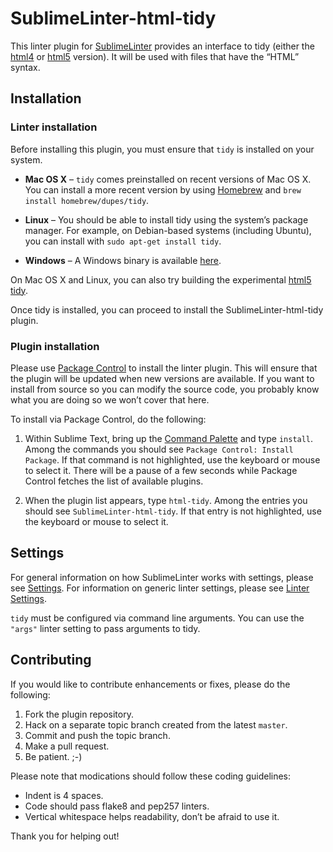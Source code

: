 SublimeLinter-html-tidy
=========================

This linter plugin for [SublimeLinter](https://github.com/SublimeLinter/SublimeLinter3) provides an interface to tidy (either the [html4](http://tidy.sourceforge.net) or [html5]() version). It will be used with files that have the “HTML” syntax.

## Installation

### Linter installation
Before installing this plugin, you must ensure that `tidy` is installed on your system.

- **Mac OS X** – `tidy` comes preinstalled on recent versions of Mac OS X. You can install a more recent version by using [Homebrew](http://brew.sh) and `brew install homebrew/dupes/tidy`.

- **Linux** – You should be able to install tidy using the system’s package manager. For example, on Debian-based systems (including Ubuntu), you can install with `sudo apt-get install tidy`.

- **Windows** – A Windows binary is available [here](http://www.paehl.com/open_source/?HTML_Tidy_for_Windows).

On Mac OS X and Linux, you can also try building the experimental [html5 tidy](https://github.com/w3c/tidy-html5).

Once tidy is installed, you can proceed to install the SublimeLinter-html-tidy plugin.

### Plugin installation
Please use [Package Control](https://sublime.wbond.net/installation) to install the linter plugin. This will ensure that the plugin will be updated when new versions are available. If you want to install from source so you can modify the source code, you probably know what you are doing so we won’t cover that here.

To install via Package Control, do the following:

1. Within Sublime Text, bring up the [Command Palette](http://docs.sublimetext.info/en/sublime-text-3/extensibility/command_palette.html) and type `install`. Among the commands you should see `Package Control: Install Package`. If that command is not highlighted, use the keyboard or mouse to select it. There will be a pause of a few seconds while Package Control fetches the list of available plugins.

1. When the plugin list appears, type `html-tidy`. Among the entries you should see `SublimeLinter-html-tidy`. If that entry is not highlighted, use the keyboard or mouse to select it.

## Settings
For general information on how SublimeLinter works with settings, please see [Settings](https://github.com/SublimeLinter/SublimeLinter.github.io/wiki/Settings). For information on generic linter settings, please see [Linter Settings](https://github.com/SublimeLinter/SublimeLinter.github.io/wiki/Linter-Settings).

`tidy` must be configured via command line arguments. You can use the `"args"` linter setting to pass arguments to tidy.

## Contributing
If you would like to contribute enhancements or fixes, please do the following:

1. Fork the plugin repository.
1. Hack on a separate topic branch created from the latest `master`.
1. Commit and push the topic branch.
1. Make a pull request.
1. Be patient.  ;-)

Please note that modications should follow these coding guidelines:

- Indent is 4 spaces.
- Code should pass flake8 and pep257 linters.
- Vertical whitespace helps readability, don’t be afraid to use it.

Thank you for helping out!
